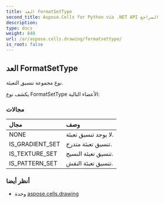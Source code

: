 ```yaml
---
title: العد FormatSetType
second_title: Aspose.Cells for Python via .NET API المراجع
description:
type: docs
weight: 840
url: /ar/aspose.cells.drawing/formatsettype/
is_root: false
---
```

##  العد FormatSetType
نوع مجموعة تنسيق التعبئة.



يكشف نوع FormatSetType الأعضاء التالية:

###  مجالات
| مجال| وصف|
| :- | :- |
| NONE | لا يوجد تنسيق تعبئة.|
| IS_GRADIENT_SET | تنسيق تعبئة متدرج.|
| IS_TEXTURE_SET | تنسيق تعبئة النسيج.|
| IS_PATTERN_SET | تنسيق تعبئة النقش.|



###  أنظر أيضا
* وحدة [aspose.cells.drawing](..)
